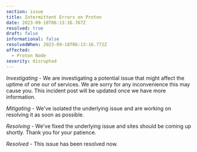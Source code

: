 ```yaml
---
section: issue
title: Intermittent Errors on Proton
date: 2023-09-18T06:13:16.767Z
resolved: true
draft: false
informational: false
resolvedWhen: 2023-09-18T06:13:16.772Z
affected:
  - Proton Node
severity: disrupted
---
```

*Investigating* - We are investigating a potential issue that might affect the uptime of one our of services. We are sorry for any inconvenience this may cause you. This incident post will be updated once we have more information.

*﻿Mitigating* - We've isolated the underlying issue and are working on resolving it as soon as possible. 

*﻿Resolving* - We've fixed the underlying issue and sites should be coming up shortly. Thank you for your patience. 

*﻿Resolved* - This issue has been resolved now. 
